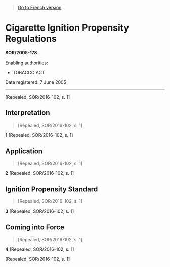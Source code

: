 > [Go to French version](/fr/Règlements/Décrets,%20ordonnances%20et%20règlements%20statutaires/2005/178.md)

# Cigarette Ignition Propensity Regulations

**SOR/2005-178**

Enabling authorities: 
- TOBACCO ACT

Date registered: 7 June 2005

----------


[Repealed, SOR/2016-102, s. 1]



## Interpretation
> [Repealed, SOR/2016-102, s. 1]



**1** [Repealed, SOR/2016-102, s. 1]




## Application
> [Repealed, SOR/2016-102, s. 1]



**2** [Repealed, SOR/2016-102, s. 1]




## Ignition Propensity Standard
> [Repealed, SOR/2016-102, s. 1]



**3** [Repealed, SOR/2016-102, s. 1]




## Coming into Force
> [Repealed, SOR/2016-102, s. 1]



**4** [Repealed, SOR/2016-102, s. 1]


[Repealed, SOR/2016-102, s. 1]


